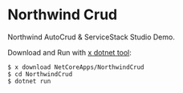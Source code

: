 # Northwind Crud

Northwind AutoCrud & ServiceStack Studio Demo.

Download and Run with [x dotnet tool](https://docs.servicestack.net/dotnet-tool):

    $ x download NetCoreApps/NorthwindCrud
    $ cd NorthwindCrud
    $ dotnet run

